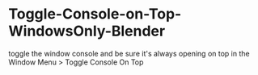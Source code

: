 # Toggle-Console-on-Top-WindowsOnly-Blender
toggle the window console and be sure it's always opening on top
in the Window Menu > Toggle Console On Top 
